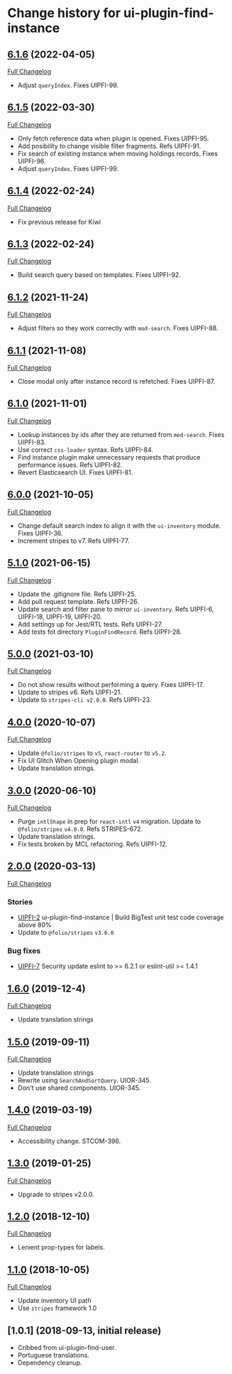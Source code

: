 # Change history for ui-plugin-find-instance

## [6.1.6](https://github.com/folio-org/ui-plugin-find-instance/tree/v6.1.6) (2022-04-05)
[Full Changelog](https://github.com/folio-org/ui-plugin-find-instance/compare/v6.1.5...v6.1.6)

* Adjust `queryIndex`. Fixes UIPFI-99.

## [6.1.5](https://github.com/folio-org/ui-plugin-find-instance/tree/v6.1.5) (2022-03-30)
[Full Changelog](https://github.com/folio-org/ui-plugin-find-instance/compare/v6.1.4...v6.1.5)

* Only fetch reference data when plugin is opened. Fixes UIPFI-95.
* Add posibility to change visible filter fragments. Refs UIPFI-91.
* Fix search of existing instance when moving holdings records. Fixes UIPFI-96.
* Adjust `queryIndex`. Fixes UIPFI-99.

## [6.1.4](https://github.com/folio-org/ui-plugin-find-instance/tree/v6.1.4) (2022-02-24)
[Full Changelog](https://github.com/folio-org/ui-plugin-find-instance/compare/v6.1.3...v6.1.4)

* Fix previous release for Kiwi

## [6.1.3](https://github.com/folio-org/ui-plugin-find-instance/tree/v6.1.3) (2022-02-24)
[Full Changelog](https://github.com/folio-org/ui-plugin-find-instance/compare/v6.1.2...v6.1.3)

* Build search query based on templates. Fixes UIPFI-92.

## [6.1.2](https://github.com/folio-org/ui-plugin-find-instance/tree/v6.1.2) (2021-11-24)
[Full Changelog](https://github.com/folio-org/ui-plugin-find-instance/compare/v6.1.1...v6.1.2)

* Adjust filters so they work correctly with `mod-search`. Fixes UIPFI-88.

## [6.1.1](https://github.com/folio-org/ui-plugin-find-instance/tree/v6.1.1) (2021-11-08)
[Full Changelog](https://github.com/folio-org/ui-plugin-find-instance/compare/v6.1.0...v6.1.1)

* Close modal only after instance record is refetched. Fixes UIPFI-87.

## [6.1.0](https://github.com/folio-org/ui-plugin-find-instance/tree/v6.1.0) (2021-11-01)
[Full Changelog](https://github.com/folio-org/ui-plugin-find-instance/compare/v6.0.0...v6.1.0)

* Lookup instances by ids after they are returned from `mod-search`. Fixes UIPFI-83.
* Use correct `css-loader` syntax. Refs UIPFI-84.
* Find instance plugin make unnecessary requests that produce performance issues. Refs UIPFI-82.
* Revert Elasticsearch UI. Fixes UIPFI-81.

## [6.0.0](https://github.com/folio-org/ui-plugin-find-instance/tree/v6.0.0) (2021-10-05)
[Full Changelog](https://github.com/folio-org/ui-plugin-find-instance/compare/v5.1.0...v6.0.0)

* Change default search index to align it with the `ui-inventory` module. Fixes UIPFI-36.
* Increment stripes to v7. Refs UIPFI-77.

## [5.1.0](https://github.com/folio-org/ui-plugin-find-instance/tree/v5.1.0) (2021-06-15)
[Full Changelog](https://github.com/folio-org/ui-plugin-find-instance/compare/v5.0.0...v5.1.0)

* Update the .gitignore file. Refs UIPFI-25.
* Add pull request template. Refs UIPFI-26.
* Update search and filter pane to mirror `ui-inventory`. Refs UIPFI-6, UIPFI-18, UIPFI-19, UIPFI-20.
* Add settings up for Jest/RTL tests. Refs UIPFI-27.
* Add tests fot directory `PluginFindRecord`. Refs UIPFI-28.

## [5.0.0](https://github.com/folio-org/ui-plugin-find-instance/tree/v5.0.0) (2021-03-10)
[Full Changelog](https://github.com/folio-org/ui-plugin-find-instance/compare/v4.0.0...v5.0.0)

* Do not show results without performing a query. Fixes UIPFI-17.
* Update to stripes v6. Refs UIPFI-21.
* Update to `stripes-cli v2.0.0`. Refs UIPFI-23.

## [4.0.0](https://github.com/folio-org/ui-plugin-find-instance/tree/v4.0.0) (2020-10-07)
[Full Changelog](https://github.com/folio-org/ui-plugin-find-instance/compare/v3.0.0...v4.0.0)

* Update `@folio/stripes` to `v5`, `react-router` to `v5.2`.
* Fix UI Glitch When Opening plugin modal.
* Update translation strings.

## [3.0.0](https://github.com/folio-org/ui-plugin-find-instance/tree/v3.0.0) (2020-06-10)
[Full Changelog](https://github.com/folio-org/ui-plugin-find-instance/compare/v2.0.0...v3.0.0)

* Purge `intlShape` in prep for `react-intl` `v4` migration. Update to `@folio/stripes` `v4.0.0`. Refs STRIPES-672.
* Update translation strings.
* Fix tests broken by MCL refactoring. Refs UIPFI-12.

## [2.0.0](https://github.com/folio-org/ui-plugin-find-instance/tree/v2.0.0) (2020-03-13)
[Full Changelog](https://github.com/folio-org/ui-plugin-find-instance/compare/v1.6.0...v2.0.0)

### Stories
* [UIPFI-2](https://issues.folio.org/browse/UIPFI-2) ui-plugin-find-instance | Build BigTest unit test code coverage above 80%
* Update to `@folio/stripes` `v3.0.0`

### Bug fixes
* [UIPFI-7](https://issues.folio.org/browse/UIPFI-7) Security update eslint to >= 6.2.1 or eslint-util >= 1.4.1

## [1.6.0](https://github.com/folio-org/ui-plugin-find-instance/tree/v1.6.0) (2019-12-4)
[Full Changelog](https://github.com/folio-org/ui-plugin-find-instance/compare/v1.5.0...v1.6.0)

* Update translation strings

## [1.5.0](https://github.com/folio-org/ui-plugin-find-instance/tree/v1.5.0) (2019-09-11)
[Full Changelog](https://github.com/folio-org/ui-plugin-find-instance/compare/v1.4.0...v1.5.0)

* Update translation strings
* Rewrite using `SearchAndSortQuery`. UIOR-345.
* Don't use shared components. UIOR-345.

## [1.4.0](https://github.com/folio-org/ui-plugin-find-instance/tree/v1.4.0) (2019-03-19)
[Full Changelog](https://github.com/folio-org/ui-plugin-find-instance/compare/v1.3.0...v1.4.0)

* Accessibility change. STCOM-396.

## [1.3.0](https://github.com/folio-org/ui-plugin-find-instance/tree/v1.3.0) (2019-01-25)
[Full Changelog](https://github.com/folio-org/ui-plugin-find-instance/compare/v1.2.0...v1.3.0)

* Upgrade to stripes v2.0.0.

## [1.2.0](https://github.com/folio-org/ui-plugin-find-instance/tree/v1.2.0) (2018-12-10)
[Full Changelog](https://github.com/folio-org/ui-plugin-find-instance/compare/v1.1.0...v1.2.0)

* Lenient prop-types for labels.

## [1.1.0](https://github.com/folio-org/ui-plugin-find-instance/tree/v1.1.0) (2018-10-05)
[Full Changelog](https://github.com/folio-org/ui-plugin-find-instance/compare/v1.0.1...v1.1.0)

* Update inventory UI path
* Use `stripes` framework 1.0

## [1.0.1] (2018-09-13, initial release)

* Cribbed from ui-plugin-find-user.
* Portuguese translations.
* Dependency cleanup.
